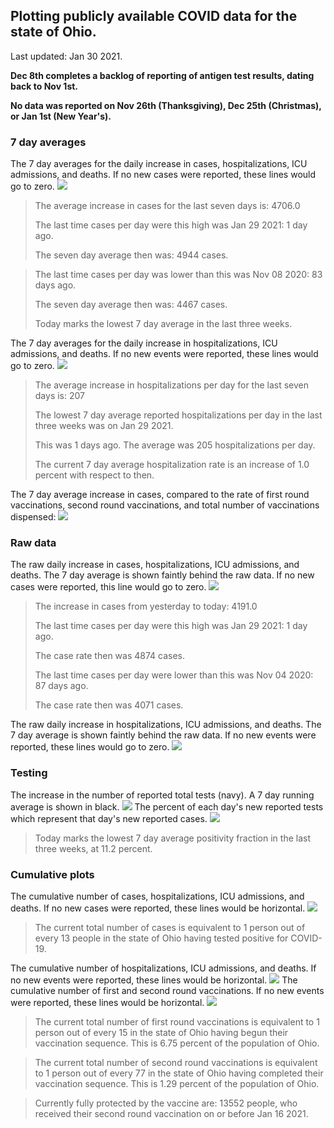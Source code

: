 ## Plotting publicly available COVID data for the state of Ohio. 

Last updated: Jan 30 2021. 

**Dec 8th completes a backlog of reporting of antigen test results, dating back to Nov 1st.**

**No data was reported on Nov 26th (Thanksgiving), Dec 25th (Christmas), or Jan 1st (New Year's).**
### 7 day averages
The 7 day averages for the daily increase in cases, hospitalizations, ICU admissions, and deaths. If no new cases were reported, these lines would go to zero.
![](7dayaverage_cases.png)

>The average increase in cases for the last seven days is: 4706.0
>
>The last time cases per day were this high was Jan 29 2021: 1 day ago.
>
>The seven day average then was: 4944 cases.

>
>The last time cases per day was lower than this was Nov 08 2020: 83 days ago.
>
>The seven day average then was: 4467 cases.
>
>Today marks the lowest 7 day average in the last three weeks.

The 7 day averages for the daily increase in hospitalizations, ICU admissions, and deaths. If no new events were reported, these lines would go to zero.
![](7dayaverage_hospital.png)

>The average increase in hospitalizations per day for the last seven days is: 207
>
>The lowest 7 day average reported hospitalizations per day in the last three weeks was on Jan 29 2021.
>
>This was 1 days ago. The average was 205 hospitalizations per day.
>
>The current 7 day average hospitalization rate is an increase of 1.0 percent with respect to then.

The 7 day average increase in cases, compared to the rate of first round vaccinations, second round vaccinations, and total number of vaccinations dispensed:
![](DailyVaccinationsCases.png)

### Raw data
The raw daily increase in cases, hospitalizations, ICU admissions, and deaths. The 7 day average is shown faintly behind the raw data. If no new cases were reported, this line would go to zero.
![](DailyCases.png)

>The increase in cases from yesterday to today: 4191.0 
>
>The last time cases per day were this high was Jan 29 2021: 1 day ago. 
>
>The case rate then was 4874 cases.
>
>The last time cases per day were lower than this was Nov 04 2020: 87 days ago. 
>
>The case rate then was 4071 cases.

The raw daily increase in hospitalizations, ICU admissions, and deaths. The 7 day average is shown faintly behind the raw data. If no new events were reported, these lines would go to zero.
![](DailyHospitalizations.png)

### Testing

The increase in the number of reported total tests (navy). A 7 day running average is shown in black.
![](DailyTests.png)
The percent of each day's new reported tests which represent that day's new reported cases.
![](percentpositive_tests.png)

>Today marks the lowest 7 day average positivity fraction in the last three weeks, at 11.2 percent.

### Cumulative plots
The cumulative number of cases, hospitalizations, ICU admissions, and deaths. If no new cases were reported, these lines would be horizontal.
![](Cases.png)

>The current total number of cases is equivalent to 1 person out of every 13 people in the state of Ohio having tested positive for COVID-19.

The cumulative number of hospitalizations, ICU admissions, and deaths. If no new events were reported, these lines would be horizontal.
![](Hospitalizations.png)
The cumulative number of first and second round vaccinations. If no new events were reported, these lines would be horizontal.
![](Vaccinations.png)

>The current total number of first round vaccinations is equivalent to 1 person out of every 15 in the state of Ohio having begun their vaccination sequence.
>This is 6.75 percent of the population of Ohio.

>The current total number of second round vaccinations is equivalent to 1 person out of every 77 in the state of Ohio having completed their vaccination sequence.
>This is 1.29 percent of the population of Ohio.

>Currently fully protected by the vaccine are: 13552 people, who received their second round vaccination on or before Jan 16 2021.


